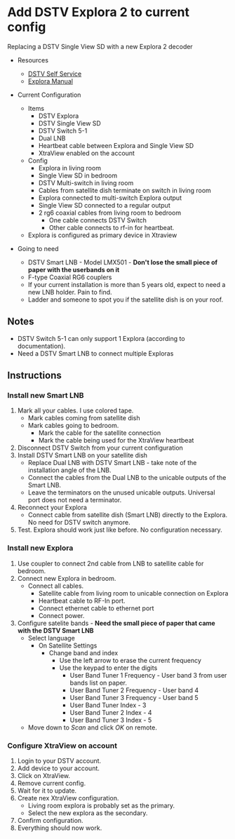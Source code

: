 # Add DSTV Explora 2 to current config

Replacing a DSTV Single View SD with a new Explora 2 decoder

* Resources
  * [DSTV Self Service](https://selfservice.dstv.com/)
  * [Explora Manual](http://cdn.dstv.com/selfservice/documentation/DStv%20Explora%20Quick%20Guide.pdf)

* Current Configuration
    * Items
        * DSTV Explora
        * DSTV Single View SD
        * DSTV Switch 5-1
        * Dual LNB
        * Heartbeat cable between Explora and Single View SD
        * XtraView enabled on the account
    * Config
        * Explora in living room
        * Single View SD in bedroom
        * DSTV Multi-switch in living room
        * Cables from satellite dish terminate on switch in living room
        * Explora connected to multi-switch Explora output
        * Single View SD connected to a regular output
        * 2 rg6 coaxial cables from living room to bedroom
            * One cable connects DSTV Switch
            * Other cable connects to rf-in for heartbeat.
    * Explora is configured as primary device in Xtraview
* Going to need
  * DSTV Smart LNB - Model LMX501 - **Don't lose the small piece of paper with the userbands on it**
  * F-type Coaxial RG6 couplers
  * If your current installation is more than 5 years old, expect to need a new LNB holder. Pain to find.
  * Ladder and someone to spot you if the satellite dish is on your roof.

## Notes
* DSTV Switch 5-1 can only support 1 Explora (according to documentation). 
* Need a DSTV Smart LNB to connect multiple Exploras 

## Instructions
### Install new Smart LNB
1. Mark all your cables. I use colored tape.
    * Mark cables coming from satellite dish
    * Mark cables going to bedroom.
        * Mark the cable for the satellite connection
        * Mark the cable being used for the XtraView heartbeat
1. Disconnect DSTV Switch from your current configuration
1. Install DSTV Smart LNB on your satellite dish
    * Replace Dual LNB with DSTV Smart LNB - take note of the installation angle of the LNB.
    * Connect the cables from the Dual LNB to the unicable outputs of the Smart LNB.
    * Leave the terminators on the unused unicable outputs. Universal port does not need a terminator.
1. Reconnect your Explora
    * Connect cable from satellite dish (Smart LNB) directly to the Explora. No need for DSTV switch anymore.
1. Test. Explora should work just like before. No configuration necessary.

### Install new Explora
1. Use coupler to connect 2nd cable from LNB to satellite cable for bedroom.
1. Connect new Explora in bedroom.
    * Connect all cables.
        * Satellite cable from living room to unicable connection on Explora
        * Heartbeat cable to RF-In port.
        * Connect ethernet cable to ethernet port
        * Connect power.
1. Configure satelite bands - **Need the small piece of paper that came with the DSTV Smart LNB**
    * Select language
        * On Satellite Settings
            * Change band and index
                * Use the left arrow to erase the current frequency
                * Use the keypad to enter the digits
                    * User Band Tuner 1 Frequency - User band 3 from user bands list on paper.
                    * User Band Tuner 2 Frequency - User band 4
                    * User Band Tuner 3 Frequency - User band 5
                    * User Band Tuner Index - 3
                    * User Band Tuner 2 Index - 4
                    * User Band Tuner 3 Index - 5
    * Move down to *Scan* and click *OK* on remote.
### Configure XtraView on account
1. Login to your DSTV account.
1. Add device to your account.
1. Click on XtraView.
1. Remove current config.
1. Wait for it to update.
1. Create nex XtraView configuration.
    * Living room explora is probably set as the primary.
    * Select the new explora as the secondary.
1. Confirm configuration.
1. Everything should now work.
